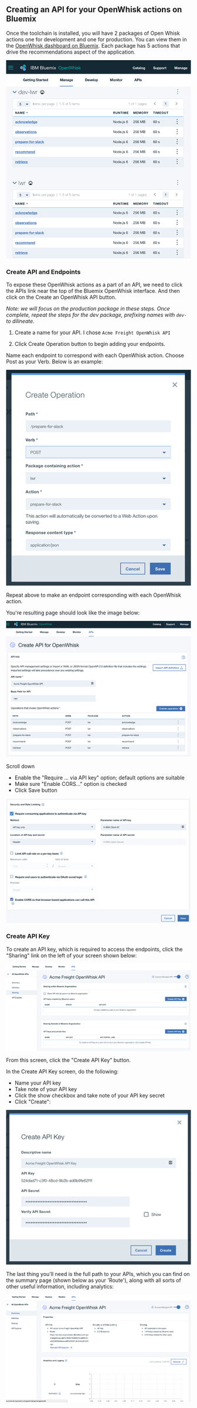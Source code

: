 Creating an API for your OpenWhisk actions on Bluemix
---

Once the toolchain is installed, you will have 2 packages of Open Whisk actions one for development and one for production. You can view them in the [OpenWhisk dashboard on Bluemix](https://console.ng.bluemix.net/openwhisk/manage/actions). Each package has 5 actions that drive the recommendations aspect of the application.

![OpenWhisk Actions](docs/actions.png)

### Create API and Endpoints

To expose these OpenWhisk actions as a part of an API, we need to click the APIs link near the top of the Bluemix OpenWhisk interface. And then click on the Create an OpenWhisk API button.

*Note: we will focus on the production package in these steps. Once complete, repeat the steps for the dev package, prefixing names with `dev-` to dilineate.*

1. Create a name for your API. I chose `Acme Freight OpenWhisk API`

2. Click Create Operation button to begin adding your endpoints.

Name each endpoint to correspond with each OpenWhisk action. Choose Post as your Verb. Below is an example:

![Create operation endpoings](docs/endpoint-modal.png)

Repeat above to make an endpoint corresponding with each OpenWhisk action.

You're resulting page should look like the image below:

![API create](docs/create-api.png)

Scroll down

- Enable the "Require ... via API key" option; default options are suitable
- Make sure "Enable CORS..." option is checked
- Click Save button

![API save](docs/save-api.png)

### Create API Key

To create an API key, which is required to access the endpoints, click the "Sharing" link on the left of your screen shown below:

![Sharing](docs/sharing.png)

From this screen, click the "Create API Key" button.

In the Create API Key screen, do the following:

- Name your API key
- Take note of your API key
- Click the show checkbox and take note of your API key secret
- Click "Create":

![Create API Key](docs/create-api-key.png)

The last thing you'll need is the full path to your APIs, which you can find on the summary page (shown below as your 'Route'), along with all sorts of other useful information, including analytics:

![Summary](docs/summary.png)
